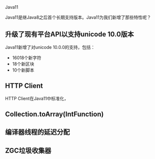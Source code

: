 Java11

Java11是继Java8之后首个长期支持版本。Java11为我们新增了那些特性呢？

## 升级了现有平台API以支持unicode 10.0版本

Java11新增了对unicode 10.0.0的支持，包括：
- 16018个新字符
- 18个新区块
- 10个新脚本

## HTTP Client

HTTP Client在Java11中标准化，

## Collection.toArray(IntFunction)

## 编译器线程的延迟分配

## ZGC垃圾收集器
